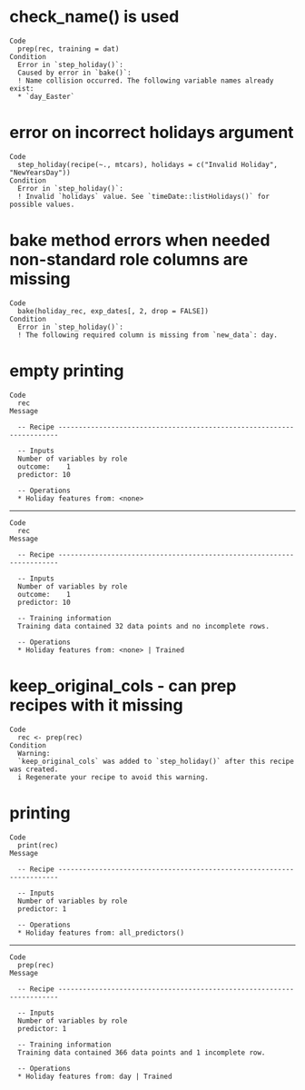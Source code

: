 # check_name() is used

    Code
      prep(rec, training = dat)
    Condition
      Error in `step_holiday()`:
      Caused by error in `bake()`:
      ! Name collision occurred. The following variable names already exist:
      * `day_Easter`

# error on incorrect holidays argument

    Code
      step_holiday(recipe(~., mtcars), holidays = c("Invalid Holiday", "NewYearsDay"))
    Condition
      Error in `step_holiday()`:
      ! Invalid `holidays` value. See `timeDate::listHolidays()` for possible values.

# bake method errors when needed non-standard role columns are missing

    Code
      bake(holiday_rec, exp_dates[, 2, drop = FALSE])
    Condition
      Error in `step_holiday()`:
      ! The following required column is missing from `new_data`: day.

# empty printing

    Code
      rec
    Message
      
      -- Recipe ----------------------------------------------------------------------
      
      -- Inputs 
      Number of variables by role
      outcome:    1
      predictor: 10
      
      -- Operations 
      * Holiday features from: <none>

---

    Code
      rec
    Message
      
      -- Recipe ----------------------------------------------------------------------
      
      -- Inputs 
      Number of variables by role
      outcome:    1
      predictor: 10
      
      -- Training information 
      Training data contained 32 data points and no incomplete rows.
      
      -- Operations 
      * Holiday features from: <none> | Trained

# keep_original_cols - can prep recipes with it missing

    Code
      rec <- prep(rec)
    Condition
      Warning:
      `keep_original_cols` was added to `step_holiday()` after this recipe was created.
      i Regenerate your recipe to avoid this warning.

# printing

    Code
      print(rec)
    Message
      
      -- Recipe ----------------------------------------------------------------------
      
      -- Inputs 
      Number of variables by role
      predictor: 1
      
      -- Operations 
      * Holiday features from: all_predictors()

---

    Code
      prep(rec)
    Message
      
      -- Recipe ----------------------------------------------------------------------
      
      -- Inputs 
      Number of variables by role
      predictor: 1
      
      -- Training information 
      Training data contained 366 data points and 1 incomplete row.
      
      -- Operations 
      * Holiday features from: day | Trained

